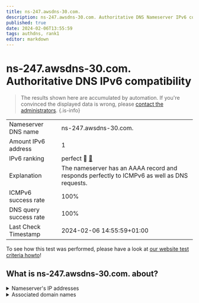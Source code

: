 ```yaml
---
title: ns-247.awsdns-30.com.
description: ns-247.awsdns-30.com. Authoritative DNS Nameserver IPv6 compatibility
published: true
date: 2024-02-06T13:55:59
tags: authdns, rank1
editor: markdown
---
```


# ns-247.awsdns-30.com. Authoritative DNS IPv6 compatibility

> The results shown here are accumulated by automation. If you're convinced the displayed data is wrong, please [contact the administrators](/howto/chat). 
{.is-info}




|   |   |
| - | - |
| Nameserver DNS name | ns-247.awsdns-30.com.
| Amount IPv6 address | 1
| IPv6 ranking | perfect :1st_place_medal: [🔗](/howto/ranking) |
| Explanation | The nameserver has an AAAA record and responds perfectly to ICMPv6 as well as DNS requests. |
| ICMPv6 success rate | 100%|
| DNS query success rate | 100% |
| Last Check Timestamp | 2024-02-06 14:55:59+01:00 |

To see how this test was performed, please have a look at [our website test criteria howto](/howto/testcriteria/authdns)!


## What is ns-247.awsdns-30.com. about?




<details>
<summary>Nameserver's IP addresses</summary>

2600:9000:5300:f700::1

</details>



<details>
<summary>Associated domain names</summary>

duolingo.com

redis.io

</details>
